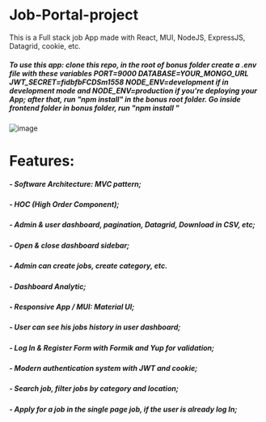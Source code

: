 # Job-Portal-project
This is a Full stack job App made with React, MUI, NodeJS, ExpressJS,  Datagrid, cookie, etc.

##### To use this app: clone this repo, in the root of bonus folder create a .env file with these variables PORT=9000 DATABASE=YOUR_MONGO_URL JWT_SECRET=fidbfbFCDSm1558 NODE_ENV=development if in development mode and NODE_ENV=production if you're deploying your App; after that, run "npm install" in the bonus root folder. Go inside frontend folder in bonus folder, run "npm install "

![image](https://github.com/BHAGTANIDEEPAK/Job-Portal-Project/assets/107862278/40aad035-8393-407f-9add-88eedddd1cc7)




# Features:
##### - Software Architecture: MVC pattern;
##### - HOC (High Order Component);
##### - Admin & user dashboard, pagination, Datagrid, Download in CSV, etc;
##### - Open & close dashboard sidebar;
##### - Admin can create jobs, create category, etc.
##### - Dashboard Analytic;
##### - Responsive App / MUI: Material UI;
##### - User can see his jobs history in user dashboard;
##### - Log In & Register Form with Formik and Yup for validation;
##### - Modern authentication system with JWT and cookie;
##### - Search job, filter jobs by category and location;
##### - Apply for a job in the single page job, if the user is already log In;



